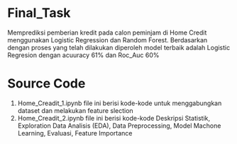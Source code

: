 # Final_Task
Memprediksi pemberian kredit pada calon peminjam di Home Credit menggunakan Logistic Regression dan Random Forest. Berdasarkan dengan proses yang telah dilakukan diperoleh model terbaik adalah Logistic Regresion dengan acuuracy 61% dan Roc_Auc 60% 

# Source Code
1. Home_Creadit_1.ipynb file ini berisi kode-kode untuk menggabungkan dataset dan melakukan feature slection
2. Home_Creadit_2.ipynb file ini berisi kode-kode Deskripsi Statistik, Exploration Data Analisis (EDA), Data Preprocessing, Model Machone Learning, Evaluasi, Feature Importance
